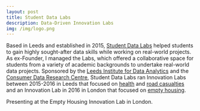 ```yaml
---
layout: post
title: Student Data Labs
description: Data-Driven Innovation Labs
img: /img/logo.png
---
```


Based in Leeds and established in 2015, <a href="https://studentdatalabs.com/">Student Data Labs</a> helped students to gain highly sought-after data skills while working on real-world projects. As ex-Founder, I managed the Labs, which offered a collaborative space for students from a variety of academic backgrounds to undertake real-world data projects. Sponsored by the <a href="http://lida.leeds.ac.uk/">Leeds Institute for Data Analytics</a> and the <a href="https://www.cdrc.ac.uk/">Consumer Data Research Centre</a>, Student Data Labs ran Innovation Labs between 2015-2016 in Leeds that focused on <a href="https://github.com/StudentDataLabs/HealthInnovationLab">health</a> and <a href="https://github.com/StudentDataLabs/VisionZeroInnovationLab">road casualties</a> and an Innovation Lab in 2016 in London that focused on <a href="https://github.com/StudentDataLabs/EmptyHousingInnovationLab">empty housing</a>.


<div class="img_row">
	<img class="col three" src="{{ site.baseurl }}/img/Photo - Empty Housing Innovation Lab.png" alt="" title=""/>
</div>
<div class="col three caption">
</div>
<div class="col three caption">
	Presenting at the Empty Housing Innovation Lab in London.
</div>
